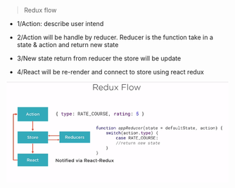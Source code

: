 >Redux flow

+ 1/Action: describe user intend

+ 2/Action will be handle by reducer. Reducer is the function take in a state & action 
and return new state

+ 3/New state return from reducer the store will be update

+ 4/React will be re-render and connect to store using react redux


![ReduxFlow](reduxflow.png)
